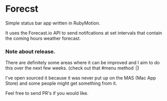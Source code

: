 Forecst
=======

Simple status bar app written in RubyMotion.

It uses the Forecast.io API to send notifcations at set intervals that contain the coming hours weather forecast.

### Note about release.

There are definitely some areas where it can be improved and I aim to do this over the next few weeks. (check out that #menu method :|)

I've open sourced it because it was never put up on the MAS (Mac App Store) and some people might get something
from it.

Feel free to send PR's if you would like.

